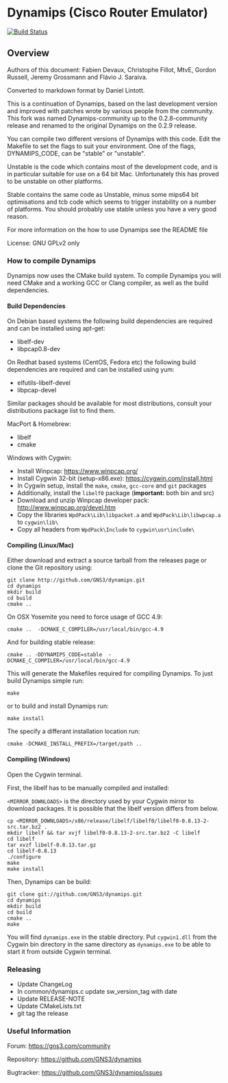 # Dynamips (Cisco Router Emulator)

[![Build Status](https://github.com/GNS3/dynamips/actions/workflows/codeql.yml/badge.svg)](https://github.com/GNS3/dynamips/actions/workflows/codeql.yml)

## Overview

Authors of this document: Fabien Devaux, Christophe Fillot, MtvE, 
Gordon Russell, Jeremy Grossmann and Flávio J. Saraiva.

Converted to markdown format by Daniel Lintott.

This is a continuation of Dynamips, based on the last development version and 
improved with patches wrote by various people from the community. This fork was
named Dynamips-community up to the 0.2.8-community release and renamed to the 
original Dynamips on the 0.2.9 release.

You can compile two different versions of Dynamips with this code.
Edit the Makefile to set the flags to suit your environment.
One of the flags, DYNAMIPS_CODE, can be "stable" or "unstable".

Unstable is the code which contains most of the development code, and is
in particular suitable for use on a 64 bit Mac. Unfortunately this has
proved to be unstable on other platforms.

Stable contains the same code as Unstable, minus some mips64 bit optimisations
and tcb code which seems to trigger instability on a number of platforms.
You should probably use stable unless you have a very good reason.

For more information on the how to use Dynamips see the README file

License: GNU GPLv2 only

### How to compile Dynamips

Dynamips now uses the CMake build system. To compile Dynamips you will need 
CMake and a working GCC or Clang compiler, as well as the build dependencies.

#### Build Dependencies

On Debian based systems the following build dependencies are required and can be
installed using apt-get:
- libelf-dev
- libpcap0.8-dev

On Redhat based systems (CentOS, Fedora etc) the following build dependencies are
required and can be installed using yum:
- elfutils-libelf-devel
- libpcap-devel

Similar packages should be available for most distributions, consult your
distributions package list to find them.

MacPort & Homebrew:
- libelf
- cmake

Windows with Cygwin:

- Install Winpcap: https://www.winpcap.org/
- Install Cygwin 32-bit (setup-x86.exe): https://cygwin.com/install.html
- In Cygwin setup, install the ``make``, ``cmake``, ``gcc-core`` and ``git`` packages
- Additionally, install the ``libelf0`` package (**important:** both bin and src)
- Download and unzip Winpcap developer pack: http://www.winpcap.org/devel.htm
- Copy the libraries ``WpdPack\Lib\libpacket.a`` and ``WpdPack\Lib\libwpcap.a`` to ``cygwin\lib\``
- Copy all headers from ``WpdPack\Include`` to ``cygwin\usr\include\``

#### Compiling (Linux/Mac)

Either download and extract a source tarball from the releases page or clone the
Git repository using:

```
git clone http://github.com/GNS3/dynamips.git
cd dynamips
mkdir build
cd build
cmake ..
```

On OSX Yosemite you need to force usage of GCC 4.9:
```
cmake ..  -DCMAKE_C_COMPILER=/usr/local/bin/gcc-4.9
```

And for building stable release:
```
cmake .. -DDYNAMIPS_CODE=stable  -DCMAKE_C_COMPILER=/usr/local/bin/gcc-4.9
```

This will generate the Makefiles required for compiling Dynamips. To just build 
Dynamips simple run:

```
make
```
or to build and install Dynamips run:

```
make install
```

The specify a differant installation location run:

```
cmake -DCMAKE_INSTALL_PREFIX=/target/path ..
```

#### Compiling (Windows)

Open the Cygwin terminal.

First, the libelf has to be manually compiled and installed:

``<MIRROR_DOWNLOADS>`` is the directory used by your Cygwin mirror to download packages.
It is possible that the libelf version differs from below.

```
cp <MIRROR_DOWNLOADS>/x86/release/libelf/libelf0/libelf0-0.8.13-2-src.tar.bz2 .
mkdir libelf && tar xvjf libelf0-0.8.13-2-src.tar.bz2 -C libelf
cd libelf
tar xvzf libelf-0.8.13.tar.gz
cd libelf-0.8.13
./configure
make
make install
```

Then, Dynamips can be build:

```
git clone git://github.com/GNS3/dynamips.git
cd dynamips
mkdir build
cd build
cmake ..
make
```

You will find ``dynamips.exe`` in the stable directory.
Put ``cygwin1.dll`` from the Cygwin bin directory in the same directory as ``dynamips.exe`` to be able to start it from outside Cygwin terminal.

### Releasing

* Update ChangeLog
* In common/dynamips.c update sw_version_tag with date
* Update RELEASE-NOTE
* Update CMakeLists.txt
* git tag the release

### Useful Information 

Forum: https://gns3.com/community

Repository: https://github.com/GNS3/dynamips

Bugtracker: https://github.com/GNS3/dynamips/issues
